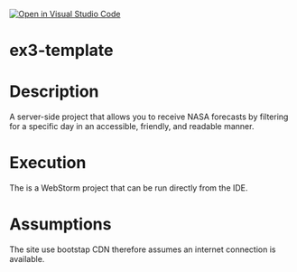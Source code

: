 [![Open in Visual Studio Code](https://classroom.github.com/assets/open-in-vscode-f059dc9a6f8d3a56e377f745f24479a46679e63a5d9fe6f495e02850cd0d8118.svg)](https://classroom.github.com/online_ide?assignment_repo_id=6541729&assignment_repo_type=AssignmentRepo)
# ex3-template

<h1>Description</h1>
A server-side project that allows you to receive NASA forecasts by filtering for a specific day in an accessible, friendly, and readable manner.
<h1>Execution</h1>
<p>
The is a WebStorm project that can be run directly from the IDE.
</p>
<h1>Assumptions</h1>
<p>
  The site use bootstap CDN therefore assumes an internet connection is available.
</p>

